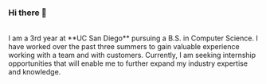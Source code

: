 ### Hi there 👋

<!--
**MichaelYe48/MichaelYe48** is a ✨ _special_ ✨ repository because its `README.md` (this file) appears on your GitHub profile.

Here are some ideas to get you started:

- 🔭 I’m currently working on ...
- 🌱 I’m currently learning ...
- 👯 I’m looking to collaborate on ...
- 🤔 I’m looking for help with ...
- 💬 Ask me about ...
- 📫 How to reach me: ...
- 😄 Pronouns: ...
- ⚡ Fun fact: ...
-->
<br>
I am a 3rd year at **UC San Diego** pursuing a B.S. in Computer Science. I have worked over the past three summers to gain valuable experience working with a team and with customers. Currently, I am seeking internship opportunities that will enable me to further expand my industry expertise and knowledge.
